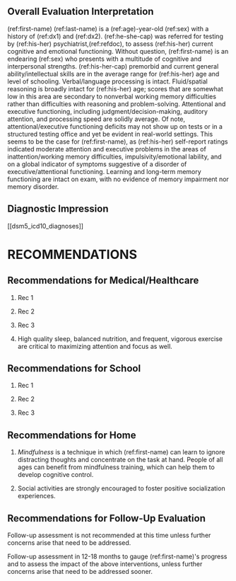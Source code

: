 ## Overall Evaluation Interpretation

(ref:first-name) (ref:last-name) is a (ref:age)-year-old (ref:sex) with a history of (ref:dx1) and (ref:dx2).
(ref:he-she-cap) was referred for testing by (ref:his-her) psychiatrist,(ref:refdoc), to assess (ref:his-her) current cognitive and emotional functioning.
Without question, (ref:first-name) is an endearing (ref:sex) who presents with a
multitude of cognitive and interpersonal strengths.
(ref:his-her-cap) premorbid and current general ability/intellectual skills are in the average range for (ref:his-her) age and level of schooling.
Verbal/language processing is intact.
Fluid/spatial reasoning is broadly intact for (ref:his-her) age; scores that are somewhat low in this area are secondary to nonverbal working memory difficulties rather than difficulties with reasoning and problem-solving.
Attentional and executive functioning, including judgment/decision-making, auditory attention, and processing speed are solidly average.
Of note, attentional/executive functioning deficits may not show up on tests or in a structured testing office and yet be evident in real-world settings.
This seems to be the case for (ref:first-name), as (ref:his-her) self-report ratings indicated moderate attention and executive problems in the areas of inattention/working memory difficulties, impulsivity/emotional lability, and on a global indicator of symptoms suggestive of a disorder of executive/attentional functioning.
Learning and long-term memory functioning are intact on exam, with no evidence of memory impairment nor memory disorder.

## Diagnostic Impression

[[dsm5_icd10_diagnoses]]

# RECOMMENDATIONS

## Recommendations for Medical/Healthcare

1. Rec 1

1. Rec 2

1. Rec 3

1. High quality sleep, balanced nutrition, and frequent, vigorous exercise are
   critical to maximizing attention and focus as well.

## Recommendations for School

1. Rec 1

1. Rec 2

1. Rec 3

## Recommendations for Home

1.  _Mindfulness_ is a technique in which (ref:first-name) can learn to ignore
    distracting thoughts and concentrate on the task at hand. People of all ages can benefit from mindfulness training, which can help them to develop
    cognitive control.

1.  Social activities are strongly encouraged to foster positive socialization
    experiences.

## Recommendations for Follow-Up Evaluation

Follow-up assessment is not recommended at this time unless further concerns
arise that need to be addressed.

Follow-up assessment in 12-18 months to gauge (ref:first-name)'s progress and to
assess the impact of the above interventions, unless further concerns arise that
need to be addressed sooner.
